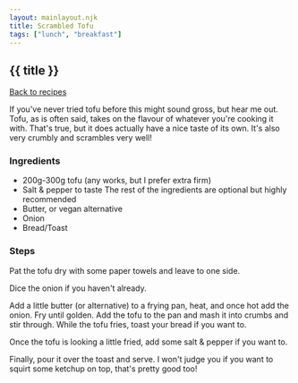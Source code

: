 ```yaml
---
layout: mainlayout.njk
title: Scrambled Tofu
tags: ["lunch", "breakfast"]
---
```


## {{ title }}

[Back to recipes](/recipes)

If you've never tried tofu before this might sound gross, but hear me out. Tofu, as is often said, takes on the flavour of whatever you're cooking it with. That's true, but it does actually have a nice taste of its own. It's also very crumbly and scrambles very well!

### Ingredients
- 200g-300g tofu (any works, but I prefer extra firm)
- Salt & pepper to taste
The rest of the ingredients are optional but highly recommended
- Butter, or vegan alternative
- Onion
- Bread/Toast

### Steps
Pat the tofu dry with some paper towels and leave to one side.

Dice the onion if you haven't already.

Add a little butter (or alternative) to a frying pan, heat, and once hot add the onion. Fry until golden. Add the tofu to the pan and mash it into crumbs and stir through. While the tofu fries, toast your bread if you want to.

Once the tofu is looking a little fried, add some salt & pepper if you want to.

Finally, pour it over the toast and serve. I won't judge you if you want to squirt some ketchup on top, that's pretty good too!